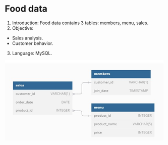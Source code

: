 # Food data

1. Introduction: Food data contains 3 tables: members, menu, sales.
2. Objective:

- Sales analysis.
- Customer behavior.

3. Language: MySQL.

![alt text](https://github.com/giangpham1410/SQL/blob/main/Food%20-%20Sales%20and%20Customer%20Behavior%20Analysis/food-diagram.jpg)
